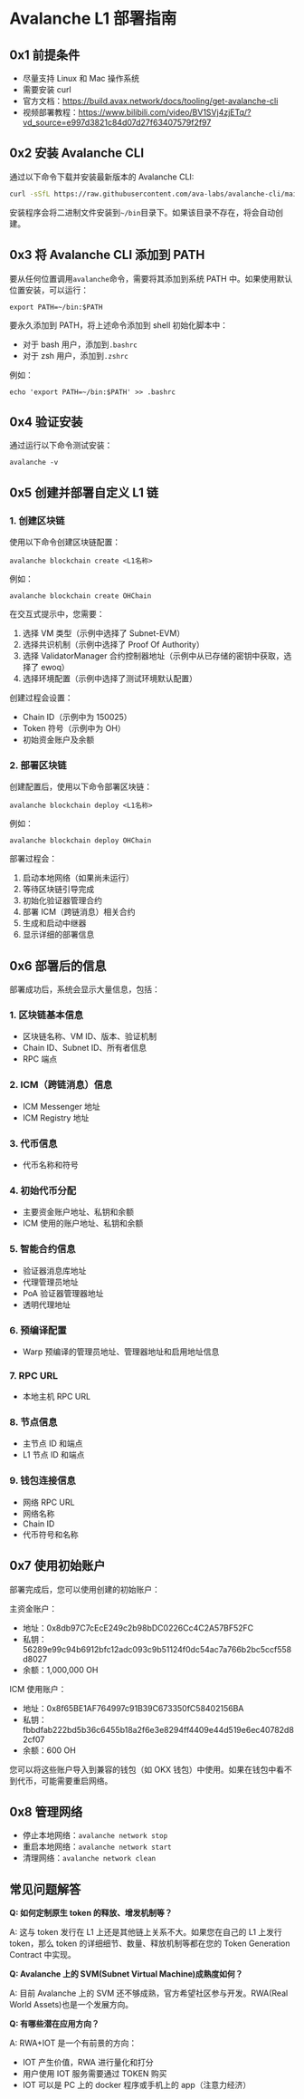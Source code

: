 # Avalanche L1 部署指南

## 0x1 前提条件

-   尽量支持 Linux 和 Mac 操作系统
-   需要安装 curl
-   官方文档：https://build.avax.network/docs/tooling/get-avalanche-cli
-   视频部署教程：https://www.bilibili.com/video/BV1SVj4zjETq/?vd_source=e997d3821c84d07d27f63407579f2f97

## 0x2 安装 Avalanche CLI

通过以下命令下载并安装最新版本的 Avalanche CLI:

```bash
curl -sSfL https://raw.githubusercontent.com/ava-labs/avalanche-cli/main/scripts/install.sh | sh -s
```

安装程序会将二进制文件安装到`~/bin`目录下。如果该目录不存在，将会自动创建。

## 0x3 将 Avalanche CLI 添加到 PATH

要从任何位置调用`avalanche`命令，需要将其添加到系统 PATH 中。如果使用默认位置安装，可以运行：

```
export PATH=~/bin:$PATH
```

要永久添加到 PATH，将上述命令添加到 shell 初始化脚本中：

-   对于 bash 用户，添加到`.bashrc`
-   对于 zsh 用户，添加到`.zshrc`

例如：

```
echo 'export PATH=~/bin:$PATH' >> .bashrc
```

## 0x4 验证安装

通过运行以下命令测试安装：

```
avalanche -v
```

## 0x5 创建并部署自定义 L1 链

### 1. 创建区块链

使用以下命令创建区块链配置：

```
avalanche blockchain create <L1名称>
```

例如：

```
avalanche blockchain create OHChain
```

在交互式提示中，您需要：

1. 选择 VM 类型（示例中选择了 Subnet-EVM）
2. 选择共识机制（示例中选择了 Proof Of Authority）
3. 选择 ValidatorManager 合约控制器地址（示例中从已存储的密钥中获取，选择了 ewoq）
4. 选择环境配置（示例中选择了测试环境默认配置）

创建过程会设置：

-   Chain ID（示例中为 150025）
-   Token 符号（示例中为 OH）
-   初始资金账户及余额

### 2. 部署区块链

创建配置后，使用以下命令部署区块链：

```
avalanche blockchain deploy <L1名称>
```

例如：

```
avalanche blockchain deploy OHChain
```

部署过程会：

1. 启动本地网络（如果尚未运行）
2. 等待区块链引导完成
3. 初始化验证器管理合约
4. 部署 ICM（跨链消息）相关合约
5. 生成和启动中继器
6. 显示详细的部署信息

## 0x6 部署后的信息

部署成功后，系统会显示大量信息，包括：

### 1. 区块链基本信息

-   区块链名称、VM ID、版本、验证机制
-   Chain ID、Subnet ID、所有者信息
-   RPC 端点

### 2. ICM（跨链消息）信息

-   ICM Messenger 地址
-   ICM Registry 地址

### 3. 代币信息

-   代币名称和符号

### 4. 初始代币分配

-   主要资金账户地址、私钥和余额
-   ICM 使用的账户地址、私钥和余额

### 5. 智能合约信息

-   验证器消息库地址
-   代理管理员地址
-   PoA 验证器管理器地址
-   透明代理地址

### 6. 预编译配置

-   Warp 预编译的管理员地址、管理器地址和启用地址信息

### 7. RPC URL

-   本地主机 RPC URL

### 8. 节点信息

-   主节点 ID 和端点
-   L1 节点 ID 和端点

### 9. 钱包连接信息

-   网络 RPC URL
-   网络名称
-   Chain ID
-   代币符号和名称

## 0x7 使用初始账户

部署完成后，您可以使用创建的初始账户：

主资金账户：

-   地址：0x8db97C7cEcE249c2b98bDC0226Cc4C2A57BF52FC
-   私钥：56289e99c94b6912bfc12adc093c9b51124f0dc54ac7a766b2bc5ccf558d8027
-   余额：1,000,000 OH

ICM 使用账户：

-   地址：0x8f65BE1AF764997c91B39C673350fC58402156BA
-   私钥：fbbdfab222bd5b36c6455b18a2f6e3e8294ff4409e44d519e6ec40782d82cf07
-   余额：600 OH

您可以将这些账户导入到兼容的钱包（如 OKX 钱包）中使用。如果在钱包中看不到代币，可能需要重启网络。

## 0x8 管理网络

-   停止本地网络：`avalanche network stop`
-   重启本地网络：`avalanche network start`
-   清理网络：`avalanche network clean`

## 常见问题解答

**Q: 如何定制原生 token 的释放、增发机制等？**

A: 这与 token 发行在 L1 上还是其他链上关系不大。如果您在自己的 L1 上发行 token，那么 token 的详细细节、数量、释放机制等都在您的 Token Generation Contract 中实现。

**Q: Avalanche 上的 SVM(Subnet Virtual Machine)成熟度如何？**

A: 目前 Avalanche 上的 SVM 还不够成熟，官方希望社区参与开发。RWA(Real World Assets)也是一个发展方向。

**Q: 有哪些潜在应用方向？**

A: RWA+IOT 是一个有前景的方向：

-   IOT 产生价值，RWA 进行量化和打分
-   用户使用 IOT 服务需要通过 TOKEN 购买
-   IOT 可以是 PC 上的 docker 程序或手机上的 app（注意力经济）
